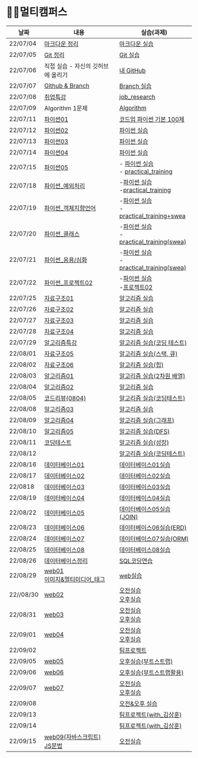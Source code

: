 # 🐱‍🏍멀티캠퍼스

| 날짜      | 내용                                                         | 실습(과제)                                                   |
| --------- | ------------------------------------------------------------ | ------------------------------------------------------------ |
| 22/07/04  | [마크다운 정리](./Multicampus/0704/Markdown.md)              | [마크다운 실습](./Multicampus/0704/markdown_practice.md)     |
| 22/07/05  | [Git 정리](./Multicampus/0705/git.md)                        | [Git 실습](./Multicampus/0705/git_practice.md)               |
| 22/07/06  | 직접 실습 - 자신의 깃허브에 올리기                           | [내 GitHub](https://github.com/JeongJinGan/TIL)              |
| 22/07/07  | [Github & Branch](./Multicampus/0707/0707.md)                | [Branch 실습](./Multicampus/0707/git_branch.md)              |
| 22/07/08  | [취업특강](./Multicampus/0708/special_lecture.md)            | [job_research](https://github.com/JeongJinGan/job_research)  |
| 22/07/09  | Algorithm 1문제                                              | [Algorithm](https://github.com/JeongJinGan/Algorithm/blob/master/Baekjoon/1929%EB%B2%88.md) |
| 22/07/11  | [파이썬01](./Multicampus/0711/python01.md)                   | [코드업 파이썬 기본 100제](./Multicampus/0711/python)        |
| 22/07/12  | [파이썬02](./Multicampus/0712/python02.md)                   | [파이썬 실습](./Multicampus/0712/실습코드)                   |
| 22/07/13  | [파이썬03](./Multicampus/0713/python03.md)                   | [파이썬 실습](./Multicampus/0713/실습코드)                   |
| 22/07/14  | [파이썬04](./Multicampus/0714/python04.md)                   | [파이썬 실습](./Multicampus/0714/실습코드)                   |
| 22/07/15  | [파이썬05](./Multicampus/0715/python05.md)                   | - [파이썬 실습](./Multicampus/0715/실습코드) <br>- [practical_training](./Multicampus/0715/practical_training) |
| 22/07/18  | [파이썬_예외처리](./Multicampus/0718/예외처리.md)            | -[파이썬 실습](./Multicampus/0718/실습코드) <br>-[practical_training](./Multicampus/0718/practical_training) |
| 22/07/19  | [파이썬_객체지향언어](./Multicampus/0719/파이썬_객체지향언어.md) | -[파이썬 실습](./Multicampus/0719/실습코드)<br>-[practical_training+swea](./Multicampus/0719/practical_training+swea) |
| 22/07/20  | [파이썬_클래스](./Multicampus/0720/파이썬_클래스.md)         | -[파이썬 실습](./Multicampus/0720/실습코드) <br>-[practical_training(swea)](./Multicampus/0720/practical_training) |
| 22/07/21  | [파이썬_응용/심화](./Multicampus/0721/파이썬_응용심화.md)    | -[파이썬 실습](./Multicampus/0721/실습코드)<br>-[practical_training(swea)](./Multicampus/0721/practical_training) |
| 22/07/22  | [파이썬_프로젝트02](./Multicampus/0722/파이썬_프로젝트02.md) | -[파이썬 실습](./Multicampus/0722/실습코드)<br/>-[프로젝트02](https://github.com/JeongJinGan/01-PJT-02/tree/main/3%ED%9A%8C%EC%B0%A8/%EA%B0%84%EC%A0%95%EC%A7%84) |
| 22/07/25  | [자료구조01](./Multicampus/0725/자료구조01.md)               | [알고리즘 실습](./Multicampus/0725/실습코드)                 |
| 22/07/26  | [자료구조02](./Multicampus/0726/자료구조02.md)               | [알고리즘 실습](./Multicampus/0726/실습코드)                 |
| 22/07/27  | [자료구조03](./Multicampus/0727/자료구조03.md)               | [알고리즘 실습](./Multicampus/0727/실습코드)                 |
| 22/07/28  | [자료구조04](./Multicampus/0728/자료구조04.md)               | [알고리즘 실습](./Multicampus/0728/실습코드)                 |
| 22/07/29  | [알고리즘특강](./Multicampus/0729/알고리즘특강.md)           | [알고리즘 실습(코딩 테스트)](./Multicampus/0729/실습코드(코딩테스트)) |
| 22/08/01  | [자료구조05](./Multicampus/0801/자료구조05.md)               | [알고리즘 실습(스택, 큐)](./Multicampus/0801/실습코드)       |
| 22/08/02  | [자료구조06](./Multicampus/0802/자료구조06.md)               | [알고리즘 실습(힙)](./Multicampus/0802/실습코드)             |
| 22/08/03  | [알고리즘01](./Multicampus/0803/알고리즘01.md)               | [알고리즘 실습(2차원 배열)](./Multicampus/0803/실습코드)     |
| 22/08/04  | [알고리즘02](./Multicampus/0804/알고리즘02.md)               | [알고리즘 실습](./Multicampus/0804/실습코드)                 |
| 22/08/05  | [코드리뷰(0804)](./Multicampus/0805/코드리뷰(박스_지뢰찾기)) | [알고리즘 실습(코딩테스트)](./Multicampus/0805/실습코드(코딩테스트)) |
| 22/08/08  | [알고리즘03](./Multicampus/0808/알고리즘03.md)               | [알고리즘 실습](./Multicampus/0808/실습코드)                 |
| 22/08/09  | [알고리즘04](./Multicampus/0809/알고리즘04.md)               | [알고리즘 실습(그래프)](./Multicampus/0809/실습코드)         |
| 22/08/10  | [알고리즘05](./Multicampus/0810/알고리즘05.md)               | [알고리즘 실습(DFS)](./Multicampus/0810/실습코드)            |
| 22/08/11  | [코딩테스트](./Multicampus/0811/코딩테스트2.md)              | [알고리즘 실습(성장)](./Multicampus/0811/실습코드)           |
| 22/08/12  |                                                              | [알고리즘 실습(코딩테스트)](./Multicampus/0812/실습코드(코딩테스트)) |
| 22/08/16  | [데이터베이스01](./Multicampus/0816/데이터베이스01.md)       | [데이터베이스01실습](./Multicampus/0816/01실습.md)           |
| 22/08/17  | [데이터베이스02](./Multicampus/0817/데이터베이스02.md)       | [데이터베이스02실습](./Multicampus/0817/02실습.md)           |
| 22/0818   | [데이터베이스03](./Multicampus/0818/데이터베이스03.md)       | [데이터베이스03실습](./Multicampus/0818/03실습.md)           |
| 22/08/19  | [데이터베이스04](./Multicampus/0819/데이터베이스04.md)       | [데이터베이스04실습](./Multicampus/0819/04실습.md)           |
| 22/08/22  | [데이터베이스05](./Multicampus/0822/데이터베이스05.md)       | [데이터베이스05실습(JOIN)](./Multicampus/0822/05실습.md)     |
| 22/08/23  | [데이터베이스06](./Multicampus/0823/데이터베이스06.md)       | [데이터베이스06실습(ERD)](./Multicampus/0823/ERD그리기)      |
| 22/08/24  | [데이터베이스07](./Multicampus/0824/데이터베이스07.md)       | [데이터베이스07실습(ORM)](./Multicampus/0824/DB_07.md)       |
| 22/08/25  | [데이터베이스08](./Multicampus/0825/데이터베이스08.md)       | [데이터베이스08실습](./Multicampus/0825/DB_08.md)            |
| 22/08/26  | [데이터베이스정리](./Multicampus/0826/데이터베이스정리.md)   | [SQL코딩연습](https://school.programmers.co.kr/learn/challenges?tab=sql_practice_kit) |
| 22/08/29  | [web01](./Multicampus/0829/web01.md)<br>[이미지&멀티미디어_태그](./Multicampus/0829/이미지&멀티미디어_태그.md) | [web실습](./Multicampus/0829/실습코드)                       |
| 22//08/30 | [web02](./Multicampus/0830/web02.md)                         | [오전실습](./Multicampus/0830/실습코드)<br>[오후실습](./Multicampus/0830/실습) |
| 22/08/31  | [web03](./Multicampus/0831/web03.md)                         | [오전실습](./Multicampus/0831/실습코드)<br/>[오후실습](./Multicampus/0831/실습.md) |
| 22/09/01  | [web04](./Multicampus/0901/web04.md)                         | [오전실습](./Multicampus/0901/실습코드)<br/>[오후실습](./Multicampus/0901/오후실습) |
| 22/09/02  |                                                              | [팀프로젝트](./Multicampus/0902/web05)                       |
| 22/09/05  | [web05](./Multicampus/0905/web05.md)                         | [오후실습(부트스트랩)](./Multicampus/0905/실습)              |
| 22/09/06  | [web06](./Multicampus/0906/web06.md)                         | [오후실습(부트스트랩활용)](./Multicampus/0906/오후실습)      |
| 22/09/07  | [web07](./Multicampus/0907/web07.md)                         | [오전실습](./Multicampus/0907/오전실습)<br/>[오후실습](./Multicampus/0907/오후실습) |
| 22/09/08  |                                                              | [오전&오후 실습](./Multicampus/0908/오전_오후_실습)          |
| 22/09/13  |                                                              | [팀프로젝트(with_김상훈)](./Multicampus/0913)                |
| 22/09/14  |                                                              | [팀프로젝트(with_김상훈)](./Multicampus/0914/Team_project_with_ksy133900) |
| 22/09/15  | [web09(자바스크립트)](./Multicampus/0915/JS01.md)<br>[JS문법](./Multicampus/0915/JS문법.md) | [오전실습](./Multicampus/0915/오전실습)                      |

